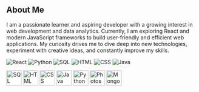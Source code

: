 ## About Me
I am a passionate learner and aspiring developer with a growing interest in web development and data analytics. Currently, I am exploring React and modern JavaScript frameworks to build user-friendly and efficient web applications. My curiosity drives me to dive deep into new technologies, experiment with creative ideas, and constantly improve my skills.

![React](https://img.shields.io/badge/React-20232A?style=for-the-badge&logo=react&logoColor=61DAFB)   ![Python](https://img.shields.io/badge/Python-3776AB?style=for-the-badge&logo=python&logoColor=white) ![SQL](https://img.shields.io/badge/SQL-4479A1?style=for-the-badge&logo=postgresql&logoColor=white)
![HTML](https://img.shields.io/badge/HTML5-E34F26?style=for-the-badge&logo=html5&logoColor=white)
![CSS](https://img.shields.io/badge/CSS3-1572B6?style=for-the-badge&logo=css3&logoColor=white)
![Java](https://img.shields.io/badge/Java-007396?style=for-the-badge&logo=java&logoColor=white)

<img src="https://cdn.jsdelivr.net/gh/devicons/devicon/icons/postgresql/postgresql-original.svg" alt="SQL" width="40" height="40"/> <img src="https://cdn.jsdelivr.net/gh/devicons/devicon/icons/html5/html5-original.svg" alt="HTML" width="40" height="40"/> <img src="https://cdn.jsdelivr.net/gh/devicons/devicon/icons/css3/css3-original.svg" alt="CSS" width="40" height="40"/> <img src="https://cdn.jsdelivr.net/gh/devicons/devicon/icons/java/java-original.svg" alt="Java" width="40" height="40"/> <img src="https://cdn.jsdelivr.net/gh/devicons/devicon/icons/python/python-original.svg" alt="Python" width="40" height="40"/> <img src="https://cdn.jsdelivr.net/gh/devicons/devicon/icons/photoshop/photoshop-line.svg" alt="Photoshop" width="40" height="40"/> <img src="https://cdn.jsdelivr.net/gh/devicons/devicon/icons/mongodb/mongodb-original.svg" alt="MongoDB" width="40" height="40"/>









<!--
**AkiLiyanage/akiliyanage** is a ✨ _special_ ✨ repository because its `README.md` (this file) appears on your GitHub profile.

Here are some ideas to get you started:

- 🔭 I’m currently working on ...
- 🌱 I’m currently learning ...
- 👯 I’m looking to collaborate on ...
- 🤔 I’m looking for help with ...
- 💬 Ask me about ...
- 📫 How to reach me: ...
- 😄 Pronouns: ...
- ⚡ Fun fact: ...
-->

